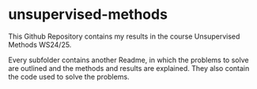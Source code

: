 # unsupervised-methods

This Github Repository contains my results in the course Unsupervised Methods WS24/25.

Every subfolder contains another Readme, in which the problems to solve are outlined and the methods and results are explained. They also contain the code used to solve the problems.